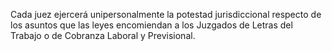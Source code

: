 Cada juez ejercerá unipersonalmente la potestad jurisdiccional respecto de los asuntos que las leyes encomiendan a los Juzgados de Letras del Trabajo o de Cobranza Laboral y Previsional.
